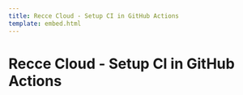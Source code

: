 ```yaml
---
title: Recce Cloud - Setup CI in GitHub Actions
template: embed.html
---
```


# Recce Cloud - Setup CI in GitHub Actions
